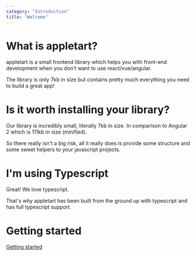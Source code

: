 ```yaml
---
category: "Introduction"
title: "Welcome"
---
```


# What is appletart?

appletart is a small frontend library which helps you with front-end development when you don't want to use react/vue/angular.

The library is only 7kb in size but contains pretty much everything you need to build a great app!

# Is it worth installing your library?

Our library is incredibly small, literally 7kb in size.
In comparison to Angular 2 which is 111kb in size (minified).

So there really isn't a big risk, all it really does is provide some structure and some sweet helpers to your javascript projects.

# I'm using Typescript

Great! We love typescript.

That's why appletart has been built from the ground up with typescript and has full typescript support.

# Getting started

[Getting started](./getting_started.md)